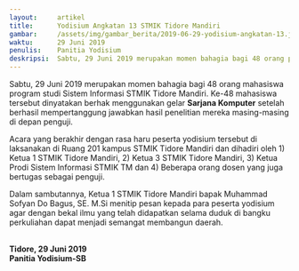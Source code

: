 ```yaml
---
layout:     artikel
title:      Yodisium Angkatan 13 STMIK Tidore Mandiri
gambar:     /assets/img/gambar_berita/2019-06-29-yodisium-angkatan-13.jpg
waktu:      29 Juni 2019
penulis:    Panitia Yodisium
deskripsi:  Sabtu, 29 Juni 2019 merupakan momen bahagia bagi 48 orang peserta yodisium angkatan 13 STMIK Tidore Mandiri. Ke-48 peserta tersebut dinyatakan berhak menggunakan gelar S.Kom (Sarjana Komputer) ...
---
```


Sabtu, 29 Juni 2019 merupakan momen bahagia bagi 48 orang mahasiswa program studi Sistem Informasi STMIK Tidore Mandiri. Ke-48 mahasiswa tersebut dinyatakan berhak menggunakan gelar <b>Sarjana Komputer</b> setelah berhasil mempertanggung jawabkan hasil penelitian mereka masing-masing di depan penguji. 

Acara yang berakhir dengan rasa haru peserta yodisium tersebut di laksanakan di Ruang 201 kampus STMIK Tidore Mandiri dan dihadiri oleh 1) Ketua 1 STMIK Tidore Mandiri, 2) Ketua 3 STMIK Tidore Mandiri, 3) Ketua Prodi Sistem Informasi STMIK TM dan 4) Beberapa orang dosen yang juga bertugas sebagai penguji.    

Dalam sambutannya, Ketua 1 STMIK Tidore Mandiri bapak Muhammad Sofyan Do Bagus, SE. M.Si menitip pesan kepada para peserta yodisium agar dengan bekal ilmu yang telah didapatkan selama duduk di bangku perkuliahan dapat menjadi semangat membangun daerah.

<b>
<br>
Tidore, 29 Juni 2019 <br>
Panitia Yodisium-SB
</b>